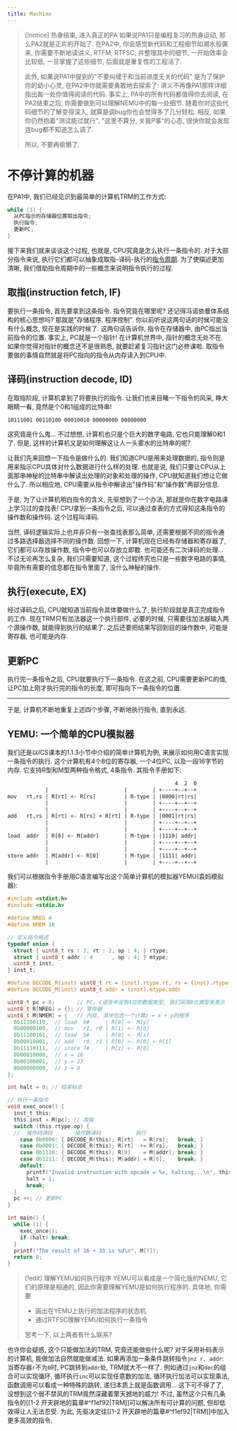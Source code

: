 ```yaml
---
title: Machine
---
```


>[!notice] 热身结束, 进入真正的PA
>如果说PA1只是编程复习的热身运动, 那么PA2就是正片的开始了. 在PA2中, 你会感觉新代码和工程细节如潮水般袭来, 你需要不断地读讲义, RTFM, RTFSC, 并整理其中的细节, 一开始效率会比较低, 一旦掌握了这些细节, 后面就是重复性的工程活了.
>
>此外, 如果说PA1中提到的"不要纠缠于和当前进度无关的代码" 是为了保护你的幼小心灵, 在PA2中你就需要勇敢地去探索了: 讲义不再像PA1那样详细指出每一处你值得阅读的代码. 事实上, PA中的所有代码都值得你去阅读, 在PA2结束之后, 你需要做到可以理解NEMU中的每一处细节. 随着你对这些代码细节的了解变得深入, 就算是调bug你也会觉得多了几分轻松. 相反, 如果你仍然抱着"测试能过就行", "这里不算分, 关我P事"的心态, 很快你就会发现连bug都不知道怎么调了.
>
>所以, 不要再偷懒了.

# 不停计算的机器

在PA1中, 我们已经见识到最简单的计算机TRM的工作方式:

```c
while (1) {
  从PC指示的存储器位置取出指令;
  执行指令;
  更新PC;
}
```

接下来我们就来谈谈这个过程, 也就是, CPU究竟是怎么执行一条指令的. 对于大部分指令来说, 执行它们都可以抽象成取指-译码-执行的[指令周期](http://en.wikipedia.org/wiki/Instruction_cycle). 为了使描述更加清晰, 我们借助指令周期中的一些概念来说明指令执行的过程.

## 取指(instruction fetch, IF)

要执行一条指令, 首先要拿到这条指令. 指令究竟在哪里呢? 还记得冯诺依曼体系结构的核心思想吗? 那就是"存储程序, 程序控制". 你以前听说这两句话的时候可能没有什么概念, 现在是实践的时候了. 这两句话告诉你, 指令在存储器中, 由PC指出当前指令的位置. 事实上, PC就是一个指针! 在计算机世界中, 指针的概念无处不在. 如果你觉得对指针的概念还不是很熟悉, 就要赶紧复习指针这门必修课啦. 取指令要做的事情自然就是将PC指向的指令从内存读入到CPU中.

## 译码(instruction decode, ID)

在取指阶段, 计算机拿到了将要执行的指令. 让我们也来目睹一下指令的风采, 睁大眼睛一看, 竟然是个0和1组成的比特串!

```
10111001 00110100 00010010 00000000 00000000
```

这究竟是什么鬼... 不过想想, 计算机也只是个巨大的数字电路, 它也只能理解0和1了. 但是, 这样的计算机又是如何理解这让人一头雾水的比特串的呢?

让我们先来回想一下指令是做什么的. 我们知道CPU是用来处理数据的, 指令则是用来指示CPU具体对什么数据进行什么样的处理. 也就是说, 我们只要让CPU从上面那串神秘的比特串中解读出处理的对象和处理的操作, CPU就知道我们想让它做什么了. 所以相应地, CPU需要从指令中解读出"操作码"和"操作数"两部分信息.

于是, 为了让计算机明白指令的含义, 先驱想到了一个办法, 那就是你在数字电路课上学习过的查找表! CPU拿到一条指令之后, 可以通过查表的方式得知这条指令的操作数和操作码. 这个过程叫译码.

当然, 译码逻辑实际上也并非只有一张查找表那么简单, 还需要根据不同的指令通过多路选择器选择不同的操作数. 回想一下, 计算机现在已经有存储器和寄存器了, 它们都可以存放操作数, 指令中也可以存放立即数. 也可能还有二次译码的处理... 不过无论再怎么复杂, 我们只需要知道, 这个过程终究也只是一些数字电路的事情, 毕竟所有需要的信息都在指令里面了, 没什么神秘的操作.

## 执行(execute, EX)

经过译码之后, CPU就知道当前指令具体要做什么了, 执行阶段就是真正完成指令的工作. 现在TRM只有加法器这一个执行部件, 必要的时候, 只需要往加法器输入两个源操作数, 就能得到执行的结果了. 之后还要把结果写回到目的操作数中, 可能是寄存器, 也可能是内存.

## 更新PC

执行完一条指令之后, CPU就要执行下一条指令. 在这之前, CPU需要更新PC的值, 让PC加上刚才执行完的指令的长度, 即可指向下一条指令的位置.

---

于是, 计算机不断地重复上述四个步骤, 不断地执行指令, 直到永远.

## YEMU: 一个简单的CPU模拟器

我们还是以ICS课本的1.1.3小节中介绍的简单计算机为例, 来展示如何用C语言实现一条指令的执行. 这个计算机有4个8位的寄存器, 一个4位PC, 以及一段16字节的内存. 它支持R型和M型两种指令格式, 4条指令. 其指令手册如下:

```txt
                                                     4  2  0
            |                        |        | +----+--+--+
mov   rt,rs | R[rt] <- R[rs]         | R-type | |0000|rt|rs|
            |                        |        | +----+--+--+
            |                        |        | +----+--+--+
add   rt,rs | R[rt] <- R[rs] + R[rt] | R-type | |0001|rt|rs|
            |                        |        | +----+--+--+
            |                        |        | +----+--+--+
load  addr  | R[0] <- M[addr]        | M-type | |1110| addr|
            |                        |        | +----+--+--+
            |                        |        | +----+--+--+
store addr  | M[addr] <- R[0]        | M-type | |1111| addr|
            |                        |        | +----+--+--+
```

我们可以根据指令手册用C语言编写出这个简单计算机的模拟器YEMU(袁妈模拟器):

```c
#include <stdint.h>
#include <stdio.h>

#define NREG 4
#define NMEM 16

// 定义指令格式
typedef union {
  struct { uint8_t rs : 2, rt : 2, op : 4; } rtype;
  struct { uint8_t addr : 4      , op : 4; } mtype;
  uint8_t inst;
} inst_t;

#define DECODE_R(inst) uint8_t rt = (inst).rtype.rt, rs = (inst).rtype.rs
#define DECODE_M(inst) uint8_t addr = (inst).mtype.addr

uint8_t pc = 0;       // PC, C语言中没有4位的数据类型, 我们采用8位类型来表示
uint8_t R[NREG] = {}; // 寄存器
uint8_t M[NMEM] = {   // 内存, 其中包含一个计算z = x + y的程序
  0b11100110,  // load  6#     | R[0] <- M[y]
  0b00000100,  // mov   r1, r0 | R[1] <- R[0]
  0b11100101,  // load  5#     | R[0] <- M[x]
  0b00010001,  // add   r0, r1 | R[0] <- R[0] + R[1]
  0b11110111,  // store 7#     | M[z] <- R[0]
  0b00010000,  // x = 16
  0b00100001,  // y = 33
  0b00000000,  // z = 0
};

int halt = 0; // 结束标志

// 执行一条指令
void exec_once() {
  inst_t this;
  this.inst = M[pc]; // 取指
  switch (this.rtype.op) {
  //  操作码译码       操作数译码           执行
    case 0b0000: { DECODE_R(this); R[rt]   = R[rs];   break; }
    case 0b0001: { DECODE_R(this); R[rt]  += R[rs];   break; }
    case 0b1110: { DECODE_M(this); R[0]    = M[addr]; break; }
    case 0b1111: { DECODE_M(this); M[addr] = R[0];    break; }
    default:
      printf("Invalid instruction with opcode = %x, halting...\n", this.rtype.op);
      halt = 1;
      break;
  }
  pc ++; // 更新PC
}

int main() {
  while (1) {
    exec_once();
    if (halt) break;
  }
  printf("The result of 16 + 33 is %d\n", M[7]);
  return 0;
}
```

>[!edit] 理解YEMU如何执行程序
>YEMU可以看成是一个简化版的NEMU, 它们的原理是相通的, 因此你需要理解YEMU是如何执行程序的. 具体地, 你需要
>
>-   画出在YEMU上执行的加法程序的状态机
>-   通过RTFSC理解YEMU如何执行一条指令
>
>思考一下, 以上两者有什么联系?

也许你会疑惑, 这个只能做加法的TRM, 究竟还能做些什么呢? 对于采用补码表示的计算机, 能做加法自然就能做减法. 如果再添加一条条件跳转指令`jnz r, addr`: 当寄存器`r`不为`0`时, PC跳转到`addr`处, TRM就大不一样了. 例如通过`jnz`和`dec`的组合可以实现循环, 循环执行`inc`可以实现任意数的加法, 循环执行加法可以实现乘法, 函数调用可以看成一种特殊的跳转, 递归本质上就是函数调用... 这下可不得了了, 没想到这个弱不禁风的TRM竟然深藏着擎天撼地的威力! 不过, 虽然这个只有几条指令的[[1-2 开天辟地的篇章#^f1ef92|TRM]]可以解决所有可计算的问题, 但却低效得让人无法忍受. 为此, 先驱决定往[[1-2 开天辟地的篇章#^f1ef92|TRM]]中加入更多高效的指令.



